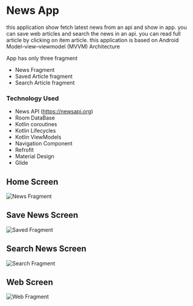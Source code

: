# News App

this application show fetch latest news from an api and show in app.
you can save web articles and search the news in an api.
you can read full article by clicking on item article.
this application is based on Android Model–view–viewmodel (MVVM) Architecture

App has only three fragment
  - News Fragment
  - Saved Article fragment
  - Search Article fragment


### Technology Used

* News API (https://newsapi.org)
* Room DataBase
* Kotlin coroutines
* Kotlin Lifecycles
* Kotlin ViewModels
* Navigation Component
* Refrofit
* Material Design
* Glide



## Home Screen 
  
![News Fragment](https://github.com/i-likekapil/MVVM-NewsApp/blob/main/Images/news.jpeg)
  
    

## Save News Screen 
  
![Saved Fragment](https://github.com/i-likekapil/MVVM-NewsApp/blob/main/Images/save.jpeg)
  
    
      
## Search News Screen 
    
![Search Fragment](https://github.com/i-likekapil/MVVM-NewsApp/blob/main/Images/search.jpeg)
  
    
    

## Web Screen 
  
    
![Web Fragment](https://github.com/i-likekapil/MVVM-NewsApp/blob/main/Images/web.jpeg)
